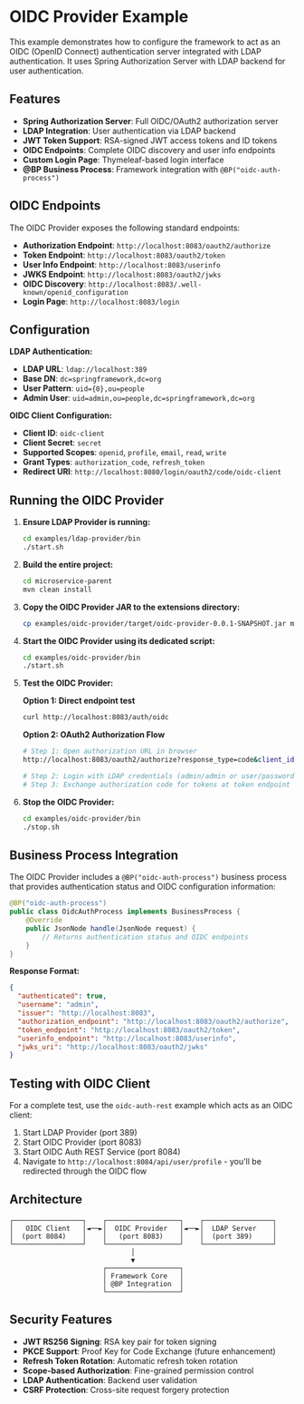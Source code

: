# OIDC Provider Example

This example demonstrates how to configure the framework to act as an OIDC (OpenID Connect) authentication server integrated with LDAP authentication. It uses Spring Authorization Server with LDAP backend for user authentication.

## Features

- **Spring Authorization Server**: Full OIDC/OAuth2 authorization server
- **LDAP Integration**: User authentication via LDAP backend  
- **JWT Token Support**: RSA-signed JWT access tokens and ID tokens
- **OIDC Endpoints**: Complete OIDC discovery and user info endpoints
- **Custom Login Page**: Thymeleaf-based login interface
- **@BP Business Process**: Framework integration with `@BP("oidc-auth-process")`

## OIDC Endpoints

The OIDC Provider exposes the following standard endpoints:

- **Authorization Endpoint**: `http://localhost:8083/oauth2/authorize`
- **Token Endpoint**: `http://localhost:8083/oauth2/token`
- **User Info Endpoint**: `http://localhost:8083/userinfo`
- **JWKS Endpoint**: `http://localhost:8083/oauth2/jwks`
- **OIDC Discovery**: `http://localhost:8083/.well-known/openid_configuration`
- **Login Page**: `http://localhost:8083/login`

## Configuration

**LDAP Authentication:**
- **LDAP URL**: `ldap://localhost:389`
- **Base DN**: `dc=springframework,dc=org`
- **User Pattern**: `uid={0},ou=people`
- **Admin User**: `uid=admin,ou=people,dc=springframework,dc=org`

**OIDC Client Configuration:**
- **Client ID**: `oidc-client`
- **Client Secret**: `secret`
- **Supported Scopes**: `openid`, `profile`, `email`, `read`, `write`
- **Grant Types**: `authorization_code`, `refresh_token`
- **Redirect URI**: `http://localhost:8080/login/oauth2/code/oidc-client`

## Running the OIDC Provider

1. **Ensure LDAP Provider is running:**
   ```bash
   cd examples/ldap-provider/bin
   ./start.sh
   ```

2. **Build the entire project:**
   ```bash
   cd microservice-parent
   mvn clean install
   ```

3. **Copy the OIDC Provider JAR to the extensions directory:**
   ```bash
   cp examples/oidc-provider/target/oidc-provider-0.0.1-SNAPSHOT.jar microservice-app/extensions/
   ```

4. **Start the OIDC Provider using its dedicated script:**
   ```bash
   cd examples/oidc-provider/bin
   ./start.sh
   ```

5. **Test the OIDC Provider:**
   
   **Option 1: Direct endpoint test**
   ```bash
   curl http://localhost:8083/auth/oidc
   ```
   
   **Option 2: OAuth2 Authorization Flow**
   ```bash
   # Step 1: Open authorization URL in browser
   http://localhost:8083/oauth2/authorize?response_type=code&client_id=oidc-client&redirect_uri=http://localhost:8080/login/oauth2/code/oidc-client&scope=openid%20profile%20email
   
   # Step 2: Login with LDAP credentials (admin/admin or user/password)
   # Step 3: Exchange authorization code for tokens at token endpoint
   ```

6. **Stop the OIDC Provider:**
   ```bash
   cd examples/oidc-provider/bin
   ./stop.sh
   ```

## Business Process Integration

The OIDC Provider includes a `@BP("oidc-auth-process")` business process that provides authentication status and OIDC configuration information:

```java
@BP("oidc-auth-process")
public class OidcAuthProcess implements BusinessProcess {
    @Override
    public JsonNode handle(JsonNode request) {
        // Returns authentication status and OIDC endpoints
    }
}
```

**Response Format:**
```json
{
  "authenticated": true,
  "username": "admin", 
  "issuer": "http://localhost:8083",
  "authorization_endpoint": "http://localhost:8083/oauth2/authorize",
  "token_endpoint": "http://localhost:8083/oauth2/token",
  "userinfo_endpoint": "http://localhost:8083/userinfo",
  "jwks_uri": "http://localhost:8083/oauth2/jwks"
}
```

## Testing with OIDC Client

For a complete test, use the `oidc-auth-rest` example which acts as an OIDC client:

1. Start LDAP Provider (port 389)
2. Start OIDC Provider (port 8083) 
3. Start OIDC Auth REST Service (port 8084)
4. Navigate to `http://localhost:8084/api/user/profile` - you'll be redirected through the OIDC flow

## Architecture

```
┌─────────────────┐    ┌──────────────────┐    ┌─────────────────┐
│   OIDC Client   │◄──►│  OIDC Provider   │◄──►│  LDAP Server    │
│  (port 8084)    │    │   (port 8083)    │    │  (port 389)     │
└─────────────────┘    └──────────────────┘    └─────────────────┘
                              │
                              ▼
                       ┌──────────────────┐
                       │ Framework Core   │
                       │ @BP Integration  │
                       └──────────────────┘
```

## Security Features

- **JWT RS256 Signing**: RSA key pair for token signing
- **PKCE Support**: Proof Key for Code Exchange (future enhancement)
- **Refresh Token Rotation**: Automatic refresh token rotation
- **Scope-based Authorization**: Fine-grained permission control
- **LDAP Authentication**: Backend user validation
- **CSRF Protection**: Cross-site request forgery protection
